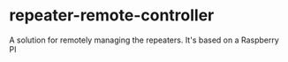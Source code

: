 # repeater-remote-controller
A solution for remotely managing the repeaters. It's based on a Raspberry PI
